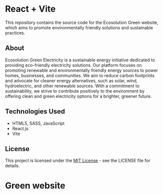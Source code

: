 # React + Vite

This repository contains the source code for the Ecosolution Green website,
which aims to promote environmentally friendly solutions and sustainable
practices.

## About

Ecosolution Green Electricity is a sustainable energy initiative dedicated to
providing eco-friendly electricity solutions. Our platform focuses on promoting
renewable and environmentally friendly energy sources to power homes,
businesses, and communities. We aim to reduce carbon footprints and advocate for
cleaner energy alternatives, such as solar, wind, hydroelectric, and other
renewable sources. With a commitment to sustainability, we strive to contribute
positively to the environment by offering clean and green electricity options
for a brighter, greener future.

## Technologies Used

- HTML5, SASS, JavaScript
- React.js
- Vite

## License

This project is licensed under the [MIT License](link_to_license_file) - see the
LICENSE file for details.
# Green website

